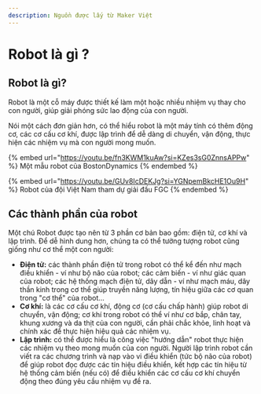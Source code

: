 ```yaml
---
description: Nguồn được lấy từ Maker Việt
---
```


# Robot là gì ?

## **Robot là gì?**

Robot là một cỗ máy được thiết kế làm một hoặc nhiều nhiệm vụ thay cho con người, giúp giải phóng sức lao động của con người.

Nói một cách đơn giản hơn, có thể hiểu robot là một máy tính có thêm động cơ, các cơ cấu cơ khí, được lập trình để dễ dàng di chuyển, vận động, thực hiện các nhiệm vụ mà con người mong muốn.

{% embed url="https://youtu.be/fn3KWM1kuAw?si=KZes3sG0ZnnsAPPw" %}
Một mẫu robot của BostonDynamics
{% endembed %}

{% embed url="https://youtu.be/GUv8IcDEKJg?si=YGNpemBkcHE1Ou9H" %}
Robot của đội Việt Nam tham dự giải đấu FGC
{% endembed %}

## **Các thành phần của robot**

Một chú Robot được tạo nên từ 3 phần cơ bản bao gồm: điện tử, cơ khí và lập trình. Để dễ hình dung hơn, chúng ta có thể tưởng tượng robot cũng giống như cơ thể một con người:

* **Điện tử:** các thành phần điện tử trong robot có thể kể đến như mạch điều khiển - ví như bộ não của robot; các cảm biến - ví như giác quan của robot; các hệ thống mạch điện tử, dây dẫn -  ví như mạch máu, dây thần kinh trong cơ thể giúp truyền năng lượng, tín hiệu giữa các cơ quan trong "cơ thể" của robot... &#x20;
* **Cơ khí:** là các cơ cấu cơ khí, động cơ (cơ cấu chấp hành) giúp robot di chuyển, vận động; cơ khí trong robot có thể ví như cơ bắp, chân tay, khung xương và da thịt của con người, cần phải chắc khỏe, linh hoạt và chính xác để thực hiện hiệu quả các nhiệm vụ.&#x20;
* **Lập trình:** có thể được hiểu là công việc "hướng dẫn" robot thực hiện các nhiệm vụ theo mong muốn của con người. Người lập trình robot cần viết ra các chương trình và nạp vào vi điều khiển (tức bộ não của robot) để giúp robot đọc được các tín hiệu điều khiển, kết hợp các tín hiệu từ hệ thống cảm biến (nếu có) để điều khiển các cơ cấu cơ khí chuyển động theo đúng yêu cầu nhiệm vụ đề ra.

